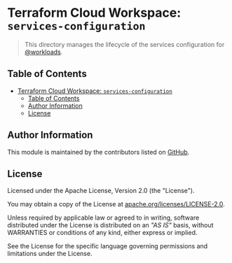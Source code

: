 # Terraform Cloud Workspace: `services-configuration`

> This directory manages the lifecycle of the services configuration for [@workloads](https://github.com/workloads).

## Table of Contents

<!-- TOC -->
* [Terraform Cloud Workspace: `services-configuration`](#terraform-cloud-workspace--services-configuration)
  * [Table of Contents](#table-of-contents)
  * [Author Information](#author-information)
  * [License](#license)
<!-- TOC -->

## Author Information

This module is maintained by the contributors listed on [GitHub](https://github.com/workloads/service-configuration/graphs/contributors).

## License

Licensed under the Apache License, Version 2.0 (the "License").

You may obtain a copy of the License at [apache.org/licenses/LICENSE-2.0](http://www.apache.org/licenses/LICENSE-2.0).

Unless required by applicable law or agreed to in writing, software distributed under the License is distributed on an _"AS IS"_ basis, without WARRANTIES or conditions of any kind, either express or implied.

See the License for the specific language governing permissions and limitations under the License.
